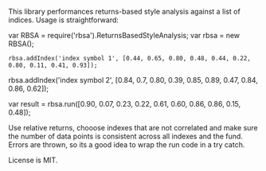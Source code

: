 This library performances returns-based style analysis against a list of indices. Usage is straightforward:

  var RBSA = require('rbsa').ReturnsBasedStyleAnalysis;
  var rbsa = new RBSA();
  
	rbsa.addIndex('index symbol 1', [0.44, 0.65, 0.80, 0.48, 0.44, 0.22, 0.80, 0.11, 0.41, 0.93]);
  rbsa.addIndex('index symbol 2', [0.84, 0.7, 0.80, 0.39, 0.85, 0.89, 0.47, 0.84, 0.86, 0.62]);
  
  var result = rbsa.run([0.90, 0.07, 0.23, 0.22, 0.61, 0.60, 0.86, 0.86, 0.15, 0.48]);
  
Use relative returns, chooose indexes that are not correlated and make sure the number of data points is consistent across all indexes and the fund. Errors are thrown, so its a good idea to wrap the run code in a try catch.

License is MIT.